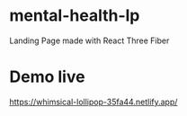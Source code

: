 # mental-health-lp
Landing Page made with React Three Fiber

# Demo live
https://whimsical-lollipop-35fa44.netlify.app/
